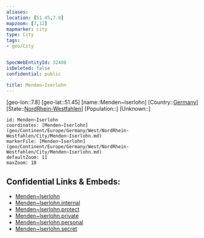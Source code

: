```yaml
---
aliases: 
location: [51.45,7.8]
mapzoom: [7,12] 
mapmarker: city 
type: City
tags:
- geo/City


SpocWebEntityId: 32408
isDeleted: false
confidential: public

title: Menden~Iserlohn
---
```

[geo-lon::7.8]
[geo-lat::51.45]
[name::Menden~Iserlohn]
[Country::[Germany](geo/Continent/Europe/Germany.md)]
[State::[NordRhein-Westfahlen](NordRhein-Westfahlen)]
[Population::]
[Unknown::]


```leaflet
id: Menden~Iserlohn
coordinates: [Menden~Iserlohn](geo/Continent/Europe/Germany/West/NordRhein-Westfahlen/City/Menden~Iserlohn.md)
markerFile: [Menden~Iserlohn](geo/Continent/Europe/Germany/West/NordRhein-Westfahlen/City/Menden~Iserlohn.md)
defaultZoom: 11 
maxZoom: 18
```


## Confidential Links & Embeds: 
- [Menden~Iserlohn](../../../../../../../../_public/geo/Continent/Europe/Germany/West/NordRhein-Westfahlen/City/Menden~Iserlohn.md) 
- [Menden~Iserlohn.internal](../../../../../../../../_internal/geo/Continent/Europe/Germany/West/NordRhein-Westfahlen/City/Menden~Iserlohn.internal.md) 
- [Menden~Iserlohn.protect](../../../../../../../../_protect/geo/Continent/Europe/Germany/West/NordRhein-Westfahlen/City/Menden~Iserlohn.protect.md) 
- [Menden~Iserlohn.private](../../../../../../../../_private/geo/Continent/Europe/Germany/West/NordRhein-Westfahlen/City/Menden~Iserlohn.private.md) 
- [Menden~Iserlohn.personal](../../../../../../../../_personal/geo/Continent/Europe/Germany/West/NordRhein-Westfahlen/City/Menden~Iserlohn.personal.md) 
- [Menden~Iserlohn.secret](../../../../../../../../_secret/geo/Continent/Europe/Germany/West/NordRhein-Westfahlen/City/Menden~Iserlohn.secret.md) 
